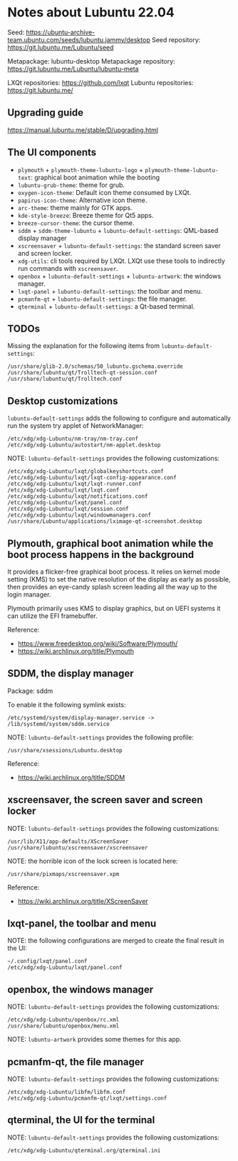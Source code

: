 
# Notes about Lubuntu 22.04

Seed: https://ubuntu-archive-team.ubuntu.com/seeds/lubuntu.jammy/desktop
Seed repository: https://git.lubuntu.me/Lubuntu/seed

Metapackage: lubuntu-desktop
Metapackage repository: https://git.lubuntu.me/Lubuntu/lubuntu-meta

LXQt repositories: https://github.com/lxqt
Lubuntu repositories: https://git.lubuntu.me/

## Upgrading guide

https://manual.lubuntu.me/stable/D/upgrading.html

## The UI components

* `plymouth` + `plymouth-theme-lubuntu-logo` + `plymouth-theme-lubuntu-text`: graphical boot animation while the booting
* `lubuntu-grub-theme`: theme for grub.
* `oxygen-icon-theme`: Default icon theme consumed by LXQt.
* `papirus-icon-theme`: Alternative icon theme.
* `arc-theme`: theme mainly for GTK apps.
* `kde-style-breeze`: Breeze theme for Qt5 apps.
* `breeze-cursor-theme`: the cursor theme.
* `sddm` + `sddm-theme-lubuntu` + `lubuntu-default-settings`: QML-based display manager
* `xscreensaver` + `lubuntu-default-settings`: the standard screen saver and screen locker.
* `xdg-utils`: cli tools required by LXQt. LXQt use these tools to indirectly run commands with `xscreensaver`.
* `openbox` + `lubuntu-default-settings` + `lubuntu-artwork`: the windows manager.
* `lxqt-panel` + `lubuntu-default-settings`: the toolbar and menu.
* `pcmanfm-qt` + `lubuntu-default-settings`: the file manager.
* `qterminal` + `lubuntu-default-settings`: a Qt-based terminal.

## TODOs

Missing the explanation for the following items from `lubuntu-default-settings`:
```
/usr/share/glib-2.0/schemas/50_lubuntu.gschema.override
/usr/share/lubuntu/qt/Trolltech-qt-session.conf
/usr/share/lubuntu/qt/Trolltech.conf
```

## Desktop customizations

`lubuntu-default-settings` adds the following to configure and automatically run the system try applet of NetworkManager:
```
/etc/xdg/xdg-Lubuntu/nm-tray/nm-tray.conf
/etc/xdg/xdg-Lubuntu/autostart/nm-applet.desktop
```

NOTE: `lubuntu-default-settings` provides the following customizations:
```
/etc/xdg/xdg-Lubuntu/lxqt/globalkeyshortcuts.conf
/etc/xdg/xdg-Lubuntu/lxqt/lxqt-config-appearance.conf
/etc/xdg/xdg-Lubuntu/lxqt/lxqt-runner.conf
/etc/xdg/xdg-Lubuntu/lxqt/lxqt.conf
/etc/xdg/xdg-Lubuntu/lxqt/notifications.conf
/etc/xdg/xdg-Lubuntu/lxqt/panel.conf
/etc/xdg/xdg-Lubuntu/lxqt/session.conf
/etc/xdg/xdg-Lubuntu/lxqt/windowmanagers.conf
/usr/share/Lubuntu/applications/lximage-qt-screenshot.desktop
```

## Plymouth, graphical boot animation while the boot process happens in the background

It provides a flicker-free graphical boot process. It relies on kernel mode setting (KMS) to set the native resolution of the display as early as possible, then provides an eye-candy splash screen leading all the way up to the login manager.

Plymouth primarily uses KMS to display graphics, but on UEFI systems it can utilize the EFI framebuffer.

Reference:
* https://www.freedesktop.org/wiki/Software/Plymouth/
* https://wiki.archlinux.org/title/Plymouth

## SDDM, the display manager

Package: sddm

To enable it the following symlink exists:
```
/etc/systemd/system/display-manager.service -> /lib/systemd/system/sddm.service
```

NOTE: `lubuntu-default-settings` provides the following profile:
```
/usr/share/xsessions/Lubuntu.desktop
```

Reference:
* https://wiki.archlinux.org/title/SDDM

## xscreensaver, the screen saver and screen locker

NOTE: `lubuntu-default-settings` provides the following customizations:
```
/usr/lib/X11/app-defaults/XScreenSaver
/usr/share/lubuntu/xscreensaver/xscreensaver
```

NOTE: the horrible icon of the lock screen is located here:
```
/usr/share/pixmaps/xscreensaver.xpm
```

Reference:
* https://wiki.archlinux.org/title/XScreenSaver

## lxqt-panel, the toolbar and menu


NOTE: the following configurations are merged to create the final result in the UI:
```
~/.config/lxqt/panel.conf
/etc/xdg/xdg-Lubuntu/lxqt/panel.conf
```

## openbox, the windows manager

NOTE: `lubuntu-default-settings` provides the following customizations:
```
/etc/xdg/xdg-Lubuntu/openbox/rc.xml
/usr/share/lubuntu/openbox/menu.xml
```

NOTE: `lubuntu-artwork` provides some themes for this app.

## pcmanfm-qt, the file manager

NOTE: `lubuntu-default-settings` provides the following customizations:
```
/etc/xdg/xdg-Lubuntu/libfm/libfm.conf
/etc/xdg/xdg-Lubuntu/pcmanfm-qt/lxqt/settings.conf
```

## qterminal, the UI for the terminal

NOTE: `lubuntu-default-settings` provides the following customizations:
```
/etc/xdg/xdg-Lubuntu/qterminal.org/qterminal.ini
```

